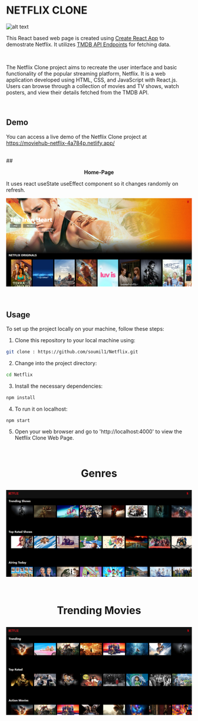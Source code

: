 # NETFLIX CLONE

![alt text](https://upload.wikimedia.org/wikipedia/commons/f/fd/Netflix-Logo.png "")


This React based web page is created using [Create React App](https://create-react-app.dev/) to demostrate Netflix. It utilizes [TMDB API Endpoints](https://www.themoviedb.org/) for fetching data.

<br>

The Netflix Clone project aims to recreate the user interface and basic functionality of the popular streaming platform, Netflix. It is a web application developed using HTML, CSS, and JavaScript with React.js. Users can browse through a collection of movies and TV shows, watch posters, and view their details fetched from the TMDB API.


<br>

## Demo

You can access a live demo of the Netflix Clone project at https://moviehub-netflix-4a784p.netlify.app/

<br>
## <p align="center"><strong>Home-Page</strong></p>

It uses react useState useEffect component so it changes randomly on refresh.

![alt text](assets/Banner.png "Home-Page")



<br>

## Usage

To set up the project locally on your machine, follow these steps:

1. Clone this repository to your local machine using: 
```bash
git clone : https://github.com/soumil1/Netflix.git 
```

2. Change into the project directory:

```bash
cd Netflix
```

3. Install the necessary dependencies:

```bash
npm install
```

4. To run it on localhost:

```bash
npm start
```

5. Open your web browser and go to 'http://localhost:4000' to view the Netflix Clone Web Page.

<br>

# <p align="center"><strong>Genres</strong></p>

![alt text](assets/Genre.png "Genres")

<br>

# <p align="center"><strong>Trending Movies</strong></p>

![alt text](assets/TrendingMovies.png "Trending Movies")



